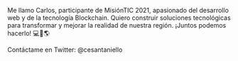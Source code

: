 Me llamo Carlos, participante de MisiónTIC 2021, apasionado del desarrollo web y de la tecnología Blockchain. Quiero construir soluciones tecnológicas para transformar y mejorar la realidad de nuestra región. ¡Juntos podemos hacerlo! 💻🚀🌎

Contáctame en Twitter: @cesantaniello